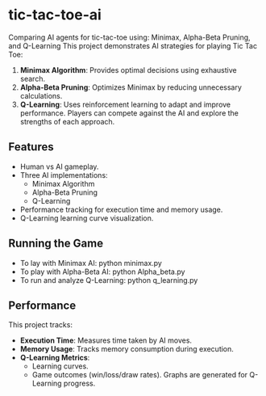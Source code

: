 # tic-tac-toe-ai
Comparing AI agents for tic-tac-toe using: Minimax, Alpha-Beta Pruning, and Q-Learning
This project demonstrates AI strategies for playing Tic Tac Toe:
1. **Minimax Algorithm**: Provides optimal decisions using exhaustive search.
2. **Alpha-Beta Pruning**: Optimizes Minimax by reducing unnecessary calculations.
3. **Q-Learning**: Uses reinforcement learning to adapt and improve performance.
Players can compete against the AI and explore the strengths of each approach.

## Features
- Human vs AI gameplay.
- Three AI implementations:
  - Minimax Algorithm
  - Alpha-Beta Pruning
  - Q-Learning
- Performance tracking for execution time and memory usage.
- Q-Learning learning curve visualization.

## Running the Game
- To lay with Minimax AI: python minimax.py
- To play with Alpha-Beta AI: python Alpha_beta.py
- To run and analyze Q-Learning: python q_learning.py

## Performance
This project tracks:
- **Execution Time**: Measures time taken by AI moves.
- **Memory Usage**: Tracks memory consumption during execution.
- **Q-Learning Metrics**:
  - Learning curves.
  - Game outcomes (win/loss/draw rates).
Graphs are generated for Q-Learning progress.